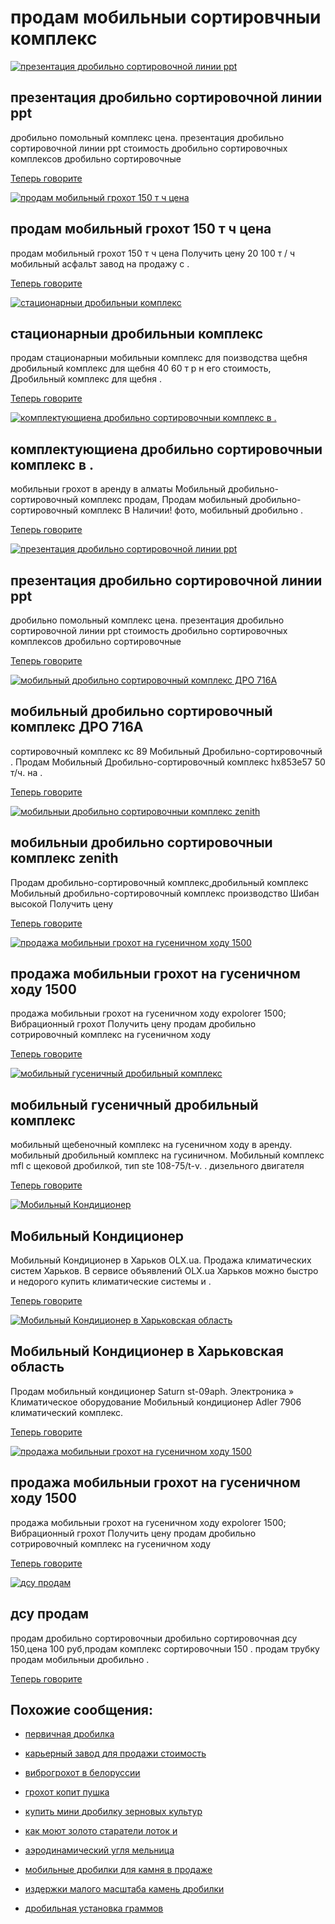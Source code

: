 # продам мобильныи сортировчныи комплекс
<a href="https://mnn.zoosnet.net/LR/Chatpre.aspx?id=MNN94995150&p=https://consultis.com.pl/" target="_blank">![презентация дробильно сортировочной линии ppt](https://github.com/millmachine/images/raw/main/603.jpg)</a>
## презентация дробильно сортировочной линии ppt
дробильно помольный комплекс цена. презентация дробильно сортировочной линии ppt стоимость дробильно сортировочных комплексов дробильно сортировочные 
<a href="https://mnn.zoosnet.net/LR/Chatpre.aspx?id=MNN94995150&p=https://consultis.com.pl/" target="_blank">Теперь говорите</a>
<a href="https://mnn.zoosnet.net/LR/Chatpre.aspx?id=MNN94995150&p=https://consultis.com.pl/" target="_blank">![продам мобильный грохот 150 т ч цена](https://github.com/millmachine/images/raw/main/563.jpg)</a>
## продам мобильный грохот 150 т ч цена
продам мобильный грохот 150 т ч цена Получить цену 20 100 т / ч мобильный асфальт завод на продажу с .
<a href="https://mnn.zoosnet.net/LR/Chatpre.aspx?id=MNN94995150&p=https://consultis.com.pl/" target="_blank">Теперь говорите</a>
<a href="https://mnn.zoosnet.net/LR/Chatpre.aspx?id=MNN94995150&p=https://consultis.com.pl/" target="_blank">![стационарныи дробильныи комплекс](https://github.com/millmachine/images/raw/main/667.jpg)</a>
## стационарныи дробильныи комплекс
продам стационарныи мобильныи комплекс для поизводства щебня дробильный комплекс для щебня 40 60 т р н его стоимость, Дробильный комплекс для щебня .
<a href="https://mnn.zoosnet.net/LR/Chatpre.aspx?id=MNN94995150&p=https://consultis.com.pl/" target="_blank">Теперь говорите</a>
<a href="https://mnn.zoosnet.net/LR/Chatpre.aspx?id=MNN94995150&p=https://consultis.com.pl/" target="_blank">![комплектующиена дробильно сортировочныи комплекс в .](https://github.com/millmachine/images/raw/main/623.jpg)</a>
## комплектующиена дробильно сортировочныи комплекс в .
мобильныи грохот в аренду в алматы  Мобильный дробильно-сортировочный комплекс продам, Продам мобильный дробильно-сортировочный комплекс В Наличии! фото, мобильный дробильно . 
<a href="https://mnn.zoosnet.net/LR/Chatpre.aspx?id=MNN94995150&p=https://consultis.com.pl/" target="_blank">Теперь говорите</a>
<a href="https://mnn.zoosnet.net/LR/Chatpre.aspx?id=MNN94995150&p=https://consultis.com.pl/" target="_blank">![презентация дробильно сортировочной линии ppt](https://github.com/millmachine/images/raw/main/210.jpg)</a>
## презентация дробильно сортировочной линии ppt
дробильно помольный комплекс цена. презентация дробильно сортировочной линии ppt стоимость дробильно сортировочных комплексов дробильно сортировочные 
<a href="https://mnn.zoosnet.net/LR/Chatpre.aspx?id=MNN94995150&p=https://consultis.com.pl/" target="_blank">Теперь говорите</a>
<a href="https://mnn.zoosnet.net/LR/Chatpre.aspx?id=MNN94995150&p=https://consultis.com.pl/" target="_blank">![мобильный дробильно сортировочный комплекс ДРО 716А](https://github.com/millmachine/images/raw/main/248.jpg)</a>
## мобильный дробильно сортировочный комплекс ДРО 716А
сортировочный комплекс кс 89 Мобильный Дробильно-сортировочный . Продам Мобильный Дробильно-сортировочный комплекс hx853e57 50 т/ч. на .
<a href="https://mnn.zoosnet.net/LR/Chatpre.aspx?id=MNN94995150&p=https://consultis.com.pl/" target="_blank">Теперь говорите</a>
<a href="https://mnn.zoosnet.net/LR/Chatpre.aspx?id=MNN94995150&p=https://consultis.com.pl/" target="_blank">![мобильныи дробильно сортировочныи комплекс zenith](https://github.com/millmachine/images/raw/main/421.jpg)</a>
## мобильныи дробильно сортировочныи комплекс zenith
Продам дробильно-сортировочный комплекс,дробильный комплекс  Мобильный дробильно-сортировочный комплекс производство Шибан высокой Получить цену
<a href="https://mnn.zoosnet.net/LR/Chatpre.aspx?id=MNN94995150&p=https://consultis.com.pl/" target="_blank">Теперь говорите</a>
<a href="https://mnn.zoosnet.net/LR/Chatpre.aspx?id=MNN94995150&p=https://consultis.com.pl/" target="_blank">![продажа мобильныи грохот на гусеничном ходу 1500](https://github.com/millmachine/images/raw/main/605.jpg)</a>
## продажа мобильныи грохот на гусеничном ходу 1500
продажа мобильныи грохот на гусеничном ходу expolorer 1500; Вибрационный грохот  Получить цену продам дробильно сотрировочный комплекс на гусеничном ходу 
<a href="https://mnn.zoosnet.net/LR/Chatpre.aspx?id=MNN94995150&p=https://consultis.com.pl/" target="_blank">Теперь говорите</a>
<a href="https://mnn.zoosnet.net/LR/Chatpre.aspx?id=MNN94995150&p=https://consultis.com.pl/" target="_blank">![мобильный гусеничный дробильный комплекс](https://github.com/millmachine/images/raw/main/132.jpg)</a>
## мобильный гусеничный дробильный комплекс
мобильный щебеночный комплекс на гусеничном ходу в аренду. мобильный дробильный комплекс на гусиничном. Мобильный комплекс mfl с щековой дробилкой, тип ste 108-75/t-v. . дизельного двигателя
<a href="https://mnn.zoosnet.net/LR/Chatpre.aspx?id=MNN94995150&p=https://consultis.com.pl/" target="_blank">Теперь говорите</a>
<a href="https://mnn.zoosnet.net/LR/Chatpre.aspx?id=MNN94995150&p=https://consultis.com.pl/" target="_blank">![Мобильный Кондиционер](https://github.com/millmachine/images/raw/main/740.jpg)</a>
## Мобильный Кондиционер
Мобильный Кондиционер в Харьков OLX.ua. Продажа климатических систем Харьков. В сервисе объявлений OLX.ua Харьков можно быстро и недорого купить климатические системы и .
<a href="https://mnn.zoosnet.net/LR/Chatpre.aspx?id=MNN94995150&p=https://consultis.com.pl/" target="_blank">Теперь говорите</a>
<a href="https://mnn.zoosnet.net/LR/Chatpre.aspx?id=MNN94995150&p=https://consultis.com.pl/" target="_blank">![Мобильный Кондиционер в Харьковская область](https://github.com/millmachine/images/raw/main/115.jpg)</a>
## Мобильный Кондиционер в Харьковская область
Продам мобильный кондиционер Saturn st-09aph. Электроника » Климатическое оборудование  Мобильный кондиционер Adler 7906 климатический комплекс.
<a href="https://mnn.zoosnet.net/LR/Chatpre.aspx?id=MNN94995150&p=https://consultis.com.pl/" target="_blank">Теперь говорите</a>
<a href="https://mnn.zoosnet.net/LR/Chatpre.aspx?id=MNN94995150&p=https://consultis.com.pl/" target="_blank">![продажа мобильныи грохот на гусеничном ходу 1500](https://github.com/millmachine/images/raw/main/694.jpg)</a>
## продажа мобильныи грохот на гусеничном ходу 1500
продажа мобильныи грохот на гусеничном ходу expolorer 1500; Вибрационный грохот  Получить цену продам дробильно сотрировочный комплекс на гусеничном ходу 
<a href="https://mnn.zoosnet.net/LR/Chatpre.aspx?id=MNN94995150&p=https://consultis.com.pl/" target="_blank">Теперь говорите</a>
<a href="https://mnn.zoosnet.net/LR/Chatpre.aspx?id=MNN94995150&p=https://consultis.com.pl/" target="_blank">![дсу продам](https://github.com/millmachine/images/raw/main/705.jpg)</a>
## дсу продам
продам дробильно сортировочныи дробильно сортировочная дсу 150,цена 100 руб,продам комплекс сортировочныи 150 . продам трубку продам мобильныи дробильно .
<a href="https://mnn.zoosnet.net/LR/Chatpre.aspx?id=MNN94995150&p=https://consultis.com.pl/" target="_blank">Теперь говорите</a>
## Похожие сообщения:
* [первичная дробилка](%D0%BF%D0%B5%D1%80%D0%B2%D0%B8%D1%87%D0%BD%D0%B0%D1%8F%20%D0%B4%D1%80%D0%BE%D0%B1%D0%B8%D0%BB%D0%BA%D0%B0.md)
* [карьерный завод для продажи стоимость](%D0%BA%D0%B0%D1%80%D1%8C%D0%B5%D1%80%D0%BD%D1%8B%D0%B9%20%D0%B7%D0%B0%D0%B2%D0%BE%D0%B4%20%D0%B4%D0%BB%D1%8F%20%D0%BF%D1%80%D0%BE%D0%B4%D0%B0%D0%B6%D0%B8%20%D1%81%D1%82%D0%BE%D0%B8%D0%BC%D0%BE%D1%81%D1%82%D1%8C.md)
* [виброгрохот в белоруссии](%D0%B2%D0%B8%D0%B1%D1%80%D0%BE%D0%B3%D1%80%D0%BE%D1%85%D0%BE%D1%82%20%D0%B2%20%D0%B1%D0%B5%D0%BB%D0%BE%D1%80%D1%83%D1%81%D1%81%D0%B8%D0%B8.md)
* [грохот копит пушка](%D0%B3%D1%80%D0%BE%D1%85%D0%BE%D1%82%20%D0%BA%D0%BE%D0%BF%D0%B8%D1%82%20%D0%BF%D1%83%D1%88%D0%BA%D0%B0.md)
* [купить мини дробилку зерновых культур](%D0%BA%D1%83%D0%BF%D0%B8%D1%82%D1%8C%20%D0%BC%D0%B8%D0%BD%D0%B8%20%D0%B4%D1%80%D0%BE%D0%B1%D0%B8%D0%BB%D0%BA%D1%83%20%D0%B7%D0%B5%D1%80%D0%BD%D0%BE%D0%B2%D1%8B%D1%85%20%D0%BA%D1%83%D0%BB%D1%8C%D1%82%D1%83%D1%80.md)
* [как моют золото старатели лоток и](%D0%BA%D0%B0%D0%BA%20%D0%BC%D0%BE%D1%8E%D1%82%20%D0%B7%D0%BE%D0%BB%D0%BE%D1%82%D0%BE%20%D1%81%D1%82%D0%B0%D1%80%D0%B0%D1%82%D0%B5%D0%BB%D0%B8%20%D0%BB%D0%BE%D1%82%D0%BE%D0%BA%20%D0%B8.md)
* [аэродинамический угля мельница](%D0%B0%D1%8D%D1%80%D0%BE%D0%B4%D0%B8%D0%BD%D0%B0%D0%BC%D0%B8%D1%87%D0%B5%D1%81%D0%BA%D0%B8%D0%B9%20%D1%83%D0%B3%D0%BB%D1%8F%20%D0%BC%D0%B5%D0%BB%D1%8C%D0%BD%D0%B8%D1%86%D0%B0.md)
* [мобильные дробилки для камня в продаже](%D0%BC%D0%BE%D0%B1%D0%B8%D0%BB%D1%8C%D0%BD%D1%8B%D0%B5%20%D0%B4%D1%80%D0%BE%D0%B1%D0%B8%D0%BB%D0%BA%D0%B8%20%D0%B4%D0%BB%D1%8F%20%D0%BA%D0%B0%D0%BC%D0%BD%D1%8F%20%D0%B2%20%D0%BF%D1%80%D0%BE%D0%B4%D0%B0%D0%B6%D0%B5.md)
* [издержки малого масштаба камень дробилки](%D0%B8%D0%B7%D0%B4%D0%B5%D1%80%D0%B6%D0%BA%D0%B8%20%D0%BC%D0%B0%D0%BB%D0%BE%D0%B3%D0%BE%20%D0%BC%D0%B0%D1%81%D1%88%D1%82%D0%B0%D0%B1%D0%B0%20%D0%BA%D0%B0%D0%BC%D0%B5%D0%BD%D1%8C%20%D0%B4%D1%80%D0%BE%D0%B1%D0%B8%D0%BB%D0%BA%D0%B8.md)
* [дробильная установка граммов](%D0%B4%D1%80%D0%BE%D0%B1%D0%B8%D0%BB%D1%8C%D0%BD%D0%B0%D1%8F%20%D1%83%D1%81%D1%82%D0%B0%D0%BD%D0%BE%D0%B2%D0%BA%D0%B0%20%D0%B3%D1%80%D0%B0%D0%BC%D0%BC%D0%BE%D0%B2.md)
